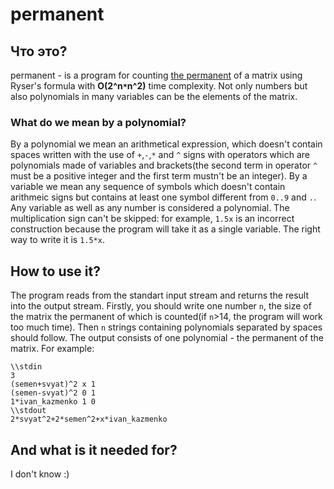 # permanent
## Что это?
permanent - is a program for counting [the permanent](https://en.wikipedia.org/wiki/Permanent "Permanent") of a matrix using Ryser's formula with **O(2^n`*`n^2)** time complexity. Not only numbers but also polynomials in many variables can be the elements of the matrix.
### What do we mean by a polynomial?

By a polynomial we mean an arithmetical expression, which doesn't contain spaces written with the use of `+`,`-`,`*` and `^` signs 
with operators which are polynomials made of variables and brackets(the second term in operator `^` must be a positive integer
and the first term mustn't be an integer). By a variable we mean any sequence of symbols which doesn't contain arithmeic signs
but contains at least one symbol different from `0..9` and `.`. Any variable as well as any number 
is considered a polynomial. The multiplication sign can't be skipped: for example, `1.5x` is an incorrect construction because the program
will take it as a single variable. The right way to write it is  `1.5*x`.
## How to use it?
The program reads from the standart input stream and returns the result into the output stream. 
Firstly, you should write one number `n`, the size of the matrix the permanent of which is counted(if `n`>14, 
the program will work too much time). Then `n` strings containing polynomials separated by spaces should follow.
The output consists of one polynomial - the permanent of the matrix. For example:
~~~
\\stdin
3
(semen+svyat)^2 x 1
(semen-svyat)^2 0 1
1*ivan_kazmenko 1 0
\\stdout
2*svyat^2+2*semen^2+x*ivan_kazmenko
~~~
## And what is it needed for?
I don't know :)
